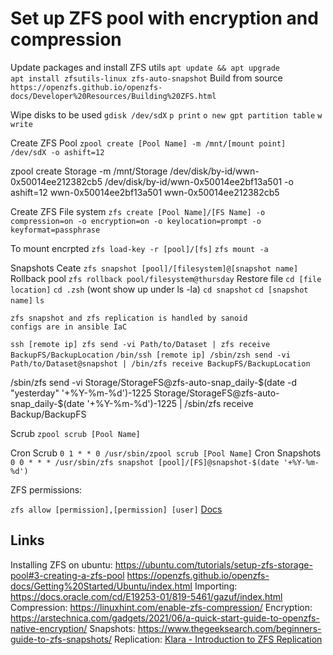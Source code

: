 # Set up ZFS pool with encryption and compression

Update packages and install ZFS utils 
`apt update && apt upgrade`  
`apt install zfsutils-linux zfs-auto-snapshot`
Build from source
`https://openzfs.github.io/openzfs-docs/Developer%20Resources/Building%20ZFS.html`

Wipe disks to be used
`gdisk /dev/sdX`
`p print`
`o new gpt partition table`
`w write`

Create ZFS Pool
`zpool create [Pool Name] -m /mnt/[mount point] /dev/sdX -o ashift=12 `


zpool create Storage -m /mnt/Storage /dev/disk/by-id/wwn-0x50014ee212382cb5  /dev/disk/by-id/wwn-0x50014ee2bf13a501 -o ashift=12 
 wwn-0x50014ee2bf13a501
 wwn-0x50014ee212382cb5

Create ZFS File system
`zfs create [Pool Name]/[FS Name] -o compression=on -o encryption=on -o keylocation=prompt -o keyformat=passphrase`

To mount encrpted
`zfs load-key -r [pool]/[fs]`
`zfs mount -a`


Snapshots
Ceate
`zfs snapshot [pool]/[filesystem]@[snapshot name]`
Rollback pool
`zfs rollback pool/filesystem@thursday`
Restore file
`cd [file location]`
`cd .zsh` (wont show up under ls -la)
`cd snapshot`
`cd [snapshot name]`
`ls`

```
zfs snapshot and zfs replication is handled by sanoid
configs are in ansible IaC
```

`ssh [remote ip] zfs send -vi Path/to/Dataset | zfs receive BackupFS/BackupLocation`
`/bin/ssh [remote ip] /sbin/zsh send -vi Path/to/Dataset@snapshot | /bin/zfs receive BackupFS/BackupLocation`

/sbin/zfs send -vi Storage/StorageFS@zfs-auto-snap_daily-$(date -d "yesterday" '+%Y-%m-%d')-1225 Storage/StorageFS@zfs-auto-snap_daily-$(date '+%Y-%m-%d')-1225 | /sbin/zfs receive Backup/BackupFS


Scrub
`zpool scrub [Pool Name]`

Cron Scrub
`0 1 * * 0 /usr/sbin/zpool scrub [Pool Name]`
Cron Snapshots
`0 0 * * * /usr/sbin/zfs snapshot [pool]/[FS]@snapshot-$(date '+%Y-%m-%d')`

ZFS permissions: 

`zfs allow [permission],[permission] [user]`
[Docs](https://docs.oracle.com/cd/E19253-01/819-5461/gfkco/index.html)



## Links
Installing ZFS on ubuntu: 
https://ubuntu.com/tutorials/setup-zfs-storage-pool#3-creating-a-zfs-pool
https://openzfs.github.io/openzfs-docs/Getting%20Started/Ubuntu/index.html
Importing: 
https://docs.oracle.com/cd/E19253-01/819-5461/gazuf/index.html
Compression:
https://linuxhint.com/enable-zfs-compression/
Encryption: 
https://arstechnica.com/gadgets/2021/06/a-quick-start-guide-to-openzfs-native-encryption/
Snapshots:
https://www.thegeeksearch.com/beginners-guide-to-zfs-snapshots/
Replication: 
[Klara - Introduction to ZFS Replication ](https://klarasystems.com/articles/introduction-to-zfs-replication/)
